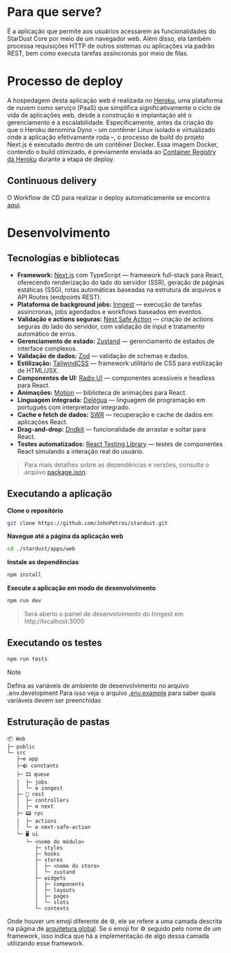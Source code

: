 # Para que serve?

É a aplicação que permite aos usuários acessarem as funcionalidades do StarDust Core por meio de um navegador web. Além disso, ela também processa requisições HTTP de outros sistemas ou aplicações via padrão REST, bem como executa tarefas assíncronas por meio de filas.

# Processo de deploy

A hospedagem desta aplicação web é realizada no [Heroku](https://www.heroku.com/), uma plataforma de nuvem como serviço (PaaS) que simplifica significativamente o ciclo de vida de aplicações web, desde a construção e implantação até o gerenciamento e a escalabilidade. Especificamente, antes da criação do que o Heroku denomina Dyno – um contêiner Linux isolado e virtualizado onde a aplicação efetivamente roda –, o processo de build do projeto Next.js é executado dentro de um contêiner Docker. Essa imagem Docker, contendo o build otimizado, é previamente enviada ao [Container Registry da Heroku](https://devcenter.heroku.com/articles/container-registry-and-runtime) durante a etapa de deploy.

## Continuous delivery

O Workflow de CD para realizar o deploy automaticamente se encontra [aqui](https://github.com/JohnPetros/stardust/blob/main/.github/workflows/web-app-cd.yaml).

# Desenvolvimento

## Tecnologias e bibliotecas

- **Framework:** [Next.js](https://nextjs.org/) com TypeScript — framework full-stack para React, oferecendo renderização do lado do servidor (SSR), geração de páginas estáticas (SSG), rotas automáticas baseadas na estrutura de arquivos e API Routes (endpoints REST).
- **Plataforma de background jobs:** [Inngest](https://www.inngest.com/) — execução de tarefas assíncronas, jobs agendados e workflows baseados em eventos.
- **Validação e actions seguras:** [Next Safe Action](https://next-safe-action.dev/) — criação de actions seguras do lado do servidor, com validação de input e tratamento automático de erros.
- **Gerenciamento de estado:** [Zustand](https://zustand-demo.pmnd.rs/) — gerenciamento de estados de interface complexos.
- **Validação de dados:** [Zod](https://zod.dev/) — validação de schemas e dados.
- **Estilização:** [TailwindCSS](https://tailwindcss.com/) — framework utilitário de CSS para estilização de HTML/JSX.
- **Componentes de UI:** [Radix UI](https://www.radix-ui.com/) — componentes acessíveis e headless para React.
- **Animações:** [Motion](https://motion.dev/) — biblioteca de animações para React.
- **Linguagem integrada:** [Delégua](https://github.com/DesignLiquido/delegua) — linguagem de programação em português com interpretador integrado.
- **Cache e fetch de dados:** [SWR](https://swr.vercel.app/) — recuperação e cache de dados em aplicações React.
- **Drag-and-drop:** [Dndkit](https://dndkit.com/) — funcionalidade de arrastar e soltar para React.
- **Testes automatizados:** [React Testing Library](https://testing-library.com/docs/react-testing-library/intro/) — testes de componentes React simulando a interação real do usuário.

> Para mais detalhes sobre as dependências e versões, consulte o arquivo [package.json](https://github.com/JohnPetros/stardust/blob/main/apps/web/package.json).

## Executando a aplicação

**Clone o repositório**

```bash
git clone https://github.com/JohnPetros/stardust.git
```

**Navegue até a página da aplicação web**

```bash
cd ./stardust/apps/web
```

**Instale as dependências**

```bash
npm install
```

**Execute a aplicação em modo de desenvolvimento**

```bash
npm run dev
```

> Será aberto o painel de desenvolvimento do Inngest em http://localhost:3000

## Executando os testes

```bash
npm run tests
```
> [!NOTE]
> Defina as variáveis de ambiente de desenvolvimento no arquivo .env.development
> Para isso veja o arquivo [.env.example](https://github.com/JohnPetros/stardust/blob/main/apps/web/.env.example) para saber quais variáveis devem ser preenchidas

## Estruturação de pastas

```
📦 Web
├─ public
└─ src
   ├─⚙️ app
   ├─🪨 constants
   ├─ 🎞️ queue
   │  ├─ jobs
   │  └─ ⚙️ inngest
   ├─ 🛜 rest
   │  ├─ controllers
   │  ├─ ⚙️ next
   ├─ 📟 rpc
   │  ├─ actions
   │  └─ ⚙️ next-safe-action
   └─ 🖥️ ui
      └─ <nome do módulo>
         ├─ styles
         ├─ hooks
         ├─ stores
         │  ├─ <nome do store>
         │  └─ zustand
         ├─ widgets
         │  ├─ components
         │  ├─ layouts
         │  ├─ pages
         │  └─ slots
         └─ contexts
```

Onde houver um emoji diferente de ⚙️, ele se refere a uma camada descrita na página de [arquitetura global](https://github.com/JohnPetros/stardust/wiki/Arquitetura-global). Se o emoji for ⚙️ seguido pelo nome de um framework, isso indica que há a implementação de algo dessa camada utilizando esse framework.


